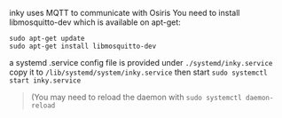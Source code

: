 inky uses MQTT to communicate with Osiris
You need to install libmosquitto-dev which is available on apt-get:

```
sudo apt-get update
sudo apt-get install libmosquitto-dev
```
a systemd .service config file is provided under `./systemd/inky.service`
copy it to `/lib/systemd/system/inky.service`
then start `sudo systemctl start inky.service`
> (You may need to reload the daemon with `sudo systemctl daemon-reload`
